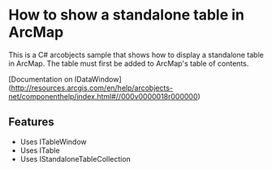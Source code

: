 # How to show a standalone table in ArcMap
This is a C# arcobjects sample that shows how to display a standalone table in ArcMap. The table must first be added to ArcMap's table of contents.

[Documentation on IDataWindow]
(http://resources.arcgis.com/en/help/arcobjects-net/componenthelp/index.html#//000v0000018r000000)

## Features
* Uses ITableWindow
* Uses ITable
* Uses IStandaloneTableCollection 
